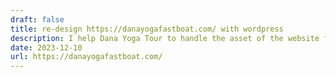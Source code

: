 ```yaml
---
draft: false
title: re-design https://danayogafastboat.com/ with wordpress
description: I help Dana Yoga Tour to handle the asset of the website for re-design with a contractor web developer
date: 2023-12-10
url: https://danayogafastboat.com/
---
```

